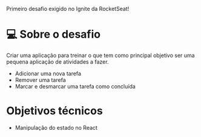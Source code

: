 Primeiro desafio exigido no Ignite da RocketSeat!

# 💻 Sobre o desafio

Criar uma aplicação para treinar o que tem como principal objetivo ser uma pequena aplicação de atividades a fazer.

- Adicionar uma nova tarefa
- Remover uma tarefa
- Marcar e desmarcar uma tarefa como concluída

# Objetivos técnicos

 - Manipulação do estado no React
